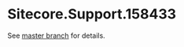 # Sitecore.Support.158433

See [master branch](https://github.com/sitecoresupport/Sitecore.Support.158433) for details.